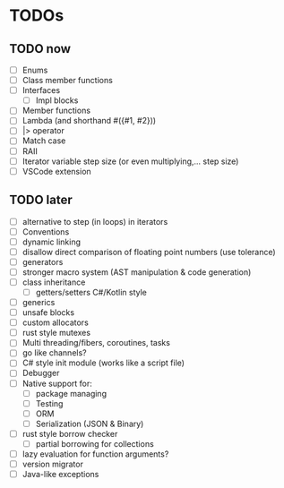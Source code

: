# TODOs

## TODO now

- [ ] Enums
- [ ] Class member functions
- [ ] Interfaces
  - [ ] Impl blocks
- [ ] Member functions
- [ ] Lambda (and shorthand #({#1, #2}))
- [ ] |> operator
- [ ] Match case
- [ ] RAII
- [ ] Iterator variable step size (or even multiplying,... step size)
- [ ] VSCode extension

## TODO later

- [ ] alternative to step (in loops) in iterators
- [ ] Conventions
- [ ] dynamic linking
- [ ] disallow direct comparison of floating point numbers (use tolerance)
- [ ] generators
- [ ] stronger macro system (AST manipulation & code generation)
- [ ] class inheritance
  - [ ] getters/setters C#/Kotlin style
- [ ] generics
- [ ] unsafe blocks
- [ ] custom allocators
- [ ] rust style mutexes
- [ ] Multi threading/fibers, coroutines, tasks
- [ ] go like channels?
- [ ] C# style init module (works like a script file)
- [ ] Debugger
- [ ] Native support for:
  - [ ] package managing
  - [ ] Testing
  - [ ] ORM
  - [ ] Serialization (JSON & Binary)
- [ ] rust style borrow checker
  - [ ] partial borrowing for collections
- [ ] lazy evaluation for function arguments?
- [ ] version migrator
- [ ] Java-like exceptions
